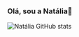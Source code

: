 ### Olá, sou a Natália👋
![Natália GitHub stats](https://github-readme-stats.vercel.app/api?username=httpnatalia&theme=dracula=true)
